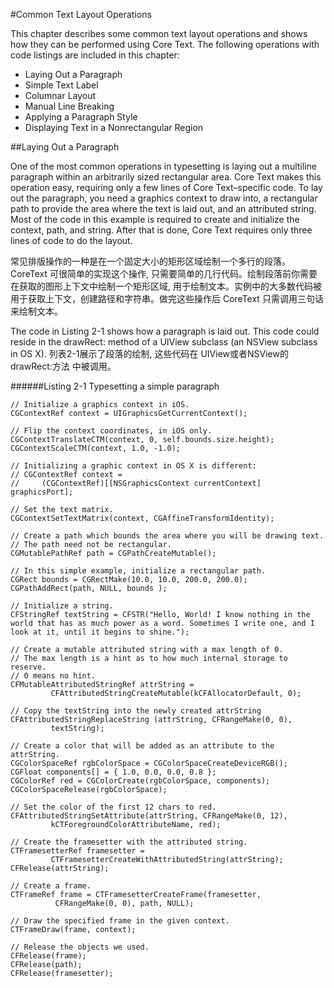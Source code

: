 #Common Text Layout Operations

This chapter describes some common text layout operations and shows how they can be performed using Core Text. The following operations with code listings are included in this chapter:

* Laying Out a Paragraph
* Simple Text Label
* Columnar Layout
* Manual Line Breaking
* Applying a Paragraph Style
* Displaying Text in a Nonrectangular Region

##Laying Out a Paragraph

One of the most common operations in typesetting is laying out a multiline paragraph within an arbitrarily sized rectangular area. Core Text makes this operation easy, requiring only a few lines of Core Text–specific code. To lay out the paragraph, you need a graphics context to draw into, a rectangular path to provide the area where the text is laid out, and an attributed string. Most of the code in this example is required to create and initialize the context, path, and string. After that is done, Core Text requires only three lines of code to do the layout.

常见排版操作的一种是在一个固定大小的矩形区域绘制一个多行的段落。CoreText 可很简单的实现这个操作, 只需要简单的几行代码。绘制段落前你需要在获取的图形上下文中绘制一个矩形区域, 用于绘制文本。实例中的大多数代码被用于获取上下文，创建路径和字符串。做完这些操作后 CoreText 只需调用三句话来绘制文本。

The code in Listing 2-1 shows how a paragraph is laid out. This code could reside in the drawRect: method of a UIView subclass (an NSView subclass in OS X).
列表2-1展示了段落的绘制, 这些代码在 UIView或者NSView的 drawRect:方法 中被调用。

######Listing 2-1  Typesetting a simple paragraph

```
// Initialize a graphics context in iOS.
CGContextRef context = UIGraphicsGetCurrentContext();
 
// Flip the context coordinates, in iOS only.
CGContextTranslateCTM(context, 0, self.bounds.size.height);
CGContextScaleCTM(context, 1.0, -1.0);
 
// Initializing a graphic context in OS X is different:
// CGContextRef context =
//     (CGContextRef)[[NSGraphicsContext currentContext] graphicsPort];
 
// Set the text matrix.
CGContextSetTextMatrix(context, CGAffineTransformIdentity);
 
// Create a path which bounds the area where you will be drawing text.
// The path need not be rectangular.
CGMutablePathRef path = CGPathCreateMutable();
 
// In this simple example, initialize a rectangular path.
CGRect bounds = CGRectMake(10.0, 10.0, 200.0, 200.0);
CGPathAddRect(path, NULL, bounds );
 
// Initialize a string.
CFStringRef textString = CFSTR("Hello, World! I know nothing in the world that has as much power as a word. Sometimes I write one, and I look at it, until it begins to shine.");
 
// Create a mutable attributed string with a max length of 0.
// The max length is a hint as to how much internal storage to reserve.
// 0 means no hint.
CFMutableAttributedStringRef attrString =
         CFAttributedStringCreateMutable(kCFAllocatorDefault, 0);
 
// Copy the textString into the newly created attrString
CFAttributedStringReplaceString (attrString, CFRangeMake(0, 0),
         textString);
 
// Create a color that will be added as an attribute to the attrString.
CGColorSpaceRef rgbColorSpace = CGColorSpaceCreateDeviceRGB();
CGFloat components[] = { 1.0, 0.0, 0.0, 0.8 };
CGColorRef red = CGColorCreate(rgbColorSpace, components);
CGColorSpaceRelease(rgbColorSpace);
 
// Set the color of the first 12 chars to red.
CFAttributedStringSetAttribute(attrString, CFRangeMake(0, 12),
         kCTForegroundColorAttributeName, red);
 
// Create the framesetter with the attributed string.
CTFramesetterRef framesetter =
         CTFramesetterCreateWithAttributedString(attrString);
CFRelease(attrString);
 
// Create a frame.
CTFrameRef frame = CTFramesetterCreateFrame(framesetter,
          CFRangeMake(0, 0), path, NULL);
 
// Draw the specified frame in the given context.
CTFrameDraw(frame, context);
 
// Release the objects we used.
CFRelease(frame);
CFRelease(path);
CFRelease(framesetter);

```







